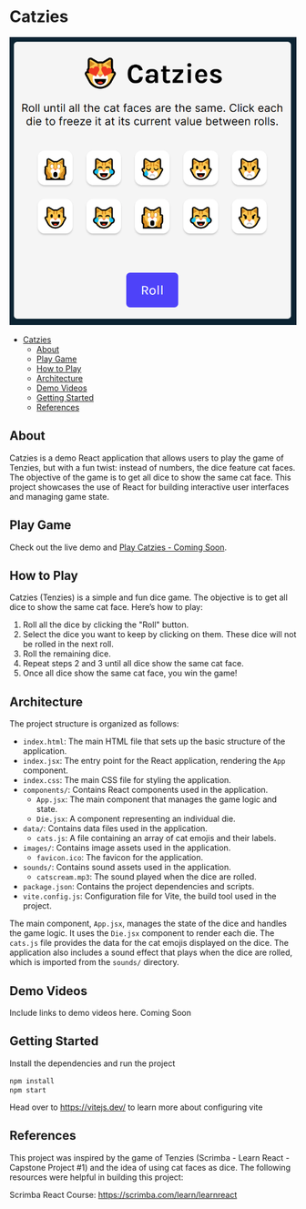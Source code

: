 # Catzies

![Catzies Demo Picture](./images/demo.png)

- [Catzies](#catzies)
  - [About](#about)
  - [Play Game](#play-game)
  - [How to Play](#how-to-play)
  - [Architecture](#architecture)
  - [Demo Videos](#demo-videos)
  - [Getting Started](#getting-started)
  - [References](#references)

## About
Catzies is a demo React application that allows users to play the game of Tenzies, but with a fun twist: instead of numbers, the dice feature cat faces. The objective of the game is to get all dice to show the same cat face. This project showcases the use of React for building interactive user interfaces and managing game state.

## Play Game
Check out the live demo and [Play Catzies - Coming Soon](#).

## How to Play
Catzies (Tenzies) is a simple and fun dice game. The objective is to get all dice to show the same cat face. Here’s how to play:

1. Roll all the dice by clicking the "Roll" button.
2. Select the dice you want to keep by clicking on them. These dice will not be rolled in the next roll.
3. Roll the remaining dice.
4. Repeat steps 2 and 3 until all dice show the same cat face.
5. Once all dice show the same cat face, you win the game!

## Architecture

The project structure is organized as follows:

- `index.html`: The main HTML file that sets up the basic structure of the application.
- `index.jsx`: The entry point for the React application, rendering the `App` component.
- `index.css`: The main CSS file for styling the application.
- `components/`: Contains React components used in the application.
  - `App.jsx`: The main component that manages the game logic and state.
  - `Die.jsx`: A component representing an individual die.
- `data/`: Contains data files used in the application.
  - `cats.js`: A file containing an array of cat emojis and their labels.
- `images/`: Contains image assets used in the application.
  - `favicon.ico`: The favicon for the application.
- `sounds/`: Contains sound assets used in the application.
  - `catscream.mp3`: The sound played when the dice are rolled.
- `package.json`: Contains the project dependencies and scripts.
- `vite.config.js`: Configuration file for Vite, the build tool used in the project.

The main component, `App.jsx`, manages the state of the dice and handles the game logic. It uses the `Die.jsx` component to render each die. The `cats.js` file provides the data for the cat emojis displayed on the dice. The application also includes a sound effect that plays when the dice are rolled, which is imported from the `sounds/` directory.

## Demo Videos
Include links to demo videos here. Coming Soon

## Getting Started
Install the dependencies and run the project
```
npm install
npm start
```

Head over to https://vitejs.dev/ to learn more about configuring vite

## References
This project was inspired by the game of Tenzies (Scrimba - Learn React - Capstone Project #1) and the idea of using cat faces as dice. The following resources were helpful in building this project:

Scrimba React Course: https://scrimba.com/learn/learnreact